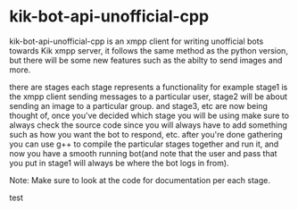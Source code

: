 # kik-bot-api-unofficial-cpp
kik-bot-api-unofficial-cpp is an xmpp client for writing unofficial bots towards Kik xmpp server, it follows the same method as the python version, but there will be some new features such as the abilty to send images and more.

there are stages each stage represents a 
functionality for example stage1 is the 
xmpp client sending messages to a 
particular user, stage2 will be about 
sending an image to a particular group. and 
stage3, etc are now being thought of, once
you've decided which stage you will be
using make sure to always check the source
code since you will always have to add
something such as how you want the bot to
respond, etc. after you're done gathering
you can use g++ to compile the particular
stages together and run it, and now you 
have a smooth running bot(and note that the
user and pass that you put in stage1 will
always be where the bot logs in from).

Note: Make sure to look at the code for 
documentation per each stage.

test
